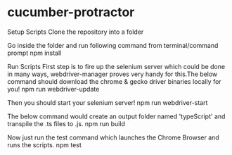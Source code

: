 # cucumber-protractor

Setup Scripts
Clone the repository into a folder

Go inside the folder and run following command from terminal/command prompt 
npm install 

Run Scripts
First step is to fire up the selenium server which could be done in many ways, webdriver-manager proves very handy for this.The below command should download the chrome & gecko driver binaries locally for you!
npm run webdriver-update

Then you should start your selenium server!
npm run webdriver-start

The below command would create an output folder named 'typeScript' and transpile the .ts files to .js.
npm run build

Now just run the test command which launches the Chrome Browser and runs the scripts.
npm test
